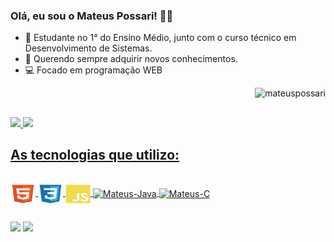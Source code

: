 ### Olá, eu sou o Mateus Possari! 👋😀

- 🔭 Estudante no 1° do Ensino Médio, junto com o curso técnico em Desenvolvimento de Sistemas. 
- 🌱 Querendo sempre adquirir novos conhecimentos.
- 💻 Focado em programação WEB

<p align="right"> <img src="https://komarev.com/ghpvc/?username=mateuspossari14" alt="mateuspossari" /> </p>

##

<div>
  <a href="https://github.com/mateuspossari14">
  <img height="180em" src="https://github-readme-stats.vercel.app/api?username=mateuspossari14&show_icons=true&theme=dracula&include_all_commits=true&count_private=true"/>
  <img height="180em" src="https://github-readme-stats.vercel.app/api/top-langs/?username=mateuspossari14&layout=compact&langs_count=16&theme=dracula"/>
</div>

## As tecnologias que utilizo: 

<div style="display: inline_block"><br>
  <img align="center" alt="Mateus-HTML" height="30" width="40" src="https://raw.githubusercontent.com/devicons/devicon/master/icons/html5/html5-original.svg">
  <img align="center" alt="Mateus-CSS" height="30" width="40" src="https://raw.githubusercontent.com/devicons/devicon/master/icons/css3/css3-original.svg">
  <img align="center" alt="Mateus-Js" height="30" width="40" src="https://raw.githubusercontent.com/devicons/devicon/master/icons/javascript/javascript-plain.svg">
  <img align="center" alt="Mateus-Java" height="30" width="40" src="https://cdn.jsdelivr.net/gh/devicons/devicon/icons/java/java-original.svg">
  <img align="center" alt="Mateus-C" height="30" width="40" src="https://cdn.jsdelivr.net/gh/devicons/devicon/icons/c/c-original.svg">
</div>

##

<div>
  <a href = "mailto:mateuspossari14@gmail.com"><img src="https://img.shields.io/badge/-Gmail-%23333?style=for-the-badge&logo=gmail&logoColor=white" target="_blank"></a>
  <a href="https://www.linkedin.com/in/mateus-possari-s/" target="_blank"><img src="https://img.shields.io/badge/-LinkedIn-%230077B5?style=for-the-badge&logo=linkedin&logoColor=white" target="_blank"></a> 
</div>
